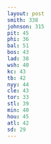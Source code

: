 ```yaml
---
layout: post
smith: 338
johnson: 315
pit: 45
phi: 36
bal: 51
bos: 43
lad: 38
wsh: 40
kc: 43
tb: 42
nyy: 44
cle: 43
tor: 33
stl: 39
min: 40
hou: 45
atl: 42
sd: 29
---
```

